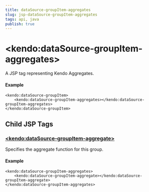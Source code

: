 ```yaml
---
title: dataSource-groupItem-aggregates
slug: jsp-dataSource-groupItem-aggregates
tags: api, java
publish: true
---
```


# \<kendo:dataSource-groupItem-aggregates\>
A JSP tag representing Kendo Aggregates.

#### Example
    <kendo:dataSource-groupItem>
        <kendo:dataSource-groupItem-aggregates></kendo:dataSource-groupItem-aggregates>
    </kendo:dataSource-groupItem>


## Child JSP Tags

### [\<kendo:dataSource-groupItem-aggregate\>](/api/wrappers/jsp/datasource/groupitem-aggregate)

Specifies the aggregate function for this group.

#### Example

    <kendo:dataSource-groupItem-aggregates>
        <kendo:dataSource-groupItem-aggregate></kendo:dataSource-groupItem-aggregate>
    </kendo:dataSource-groupItem-aggregates>
 

